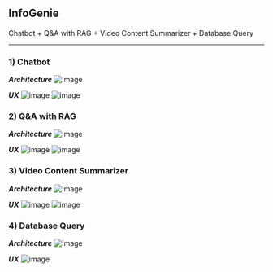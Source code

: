 ## InfoGenie
Chatbot + Q&A with RAG + Video Content Summarizer + Database Query
_____________________________________________________________________
### 1) Chatbot
_**Architecture**_
![image](https://github.com/PySciJ/infogenie/assets/160889182/e255f8e5-fa0a-4c72-8405-36e2d94d9aa0)

_**UX**_
![image](https://github.com/PySciJ/infogenie/assets/160889182/bfa2f116-28f5-4859-887a-8fbfff03b61e)
![image](https://github.com/PySciJ/infogenie/assets/160889182/6db649b4-4c1c-4ddc-90b9-b130001b0d7c)


### 2) Q&A with RAG
_**Architecture**_
![image](https://github.com/PySciJ/infogenie/assets/160889182/f3800435-a693-4c0a-976c-7292739ccb15)

_**UX**_
![image](https://github.com/PySciJ/infogenie/assets/160889182/1de162a5-c636-4d8c-a42b-a3693326ed76)
![image](https://github.com/PySciJ/infogenie/assets/160889182/581a0b0e-fa8e-4c5e-9c62-8d919bec3d87)


### 3) Video Content Summarizer
_**Architecture**_
![image](https://github.com/PySciJ/infogenie/assets/160889182/f139bf46-c490-4dbb-8cfa-caf85c43c578)

_**UX**_
![image](https://github.com/PySciJ/infogenie/assets/160889182/f6c65f3b-7e78-4da7-9a24-81a0df8663f5)
![image](https://github.com/PySciJ/infogenie/assets/160889182/9d1aa93d-037f-4762-82a5-289a21344c49)



### 4) Database Query
_**Architecture**_
![image](https://github.com/PySciJ/infogenie/assets/160889182/8e537902-0c83-4b3c-876a-84002012ace5)

_**UX**_
![image](https://github.com/PySciJ/infogenie/assets/160889182/882ce5a7-26ff-48b4-a8c1-b31a79239cfd)


